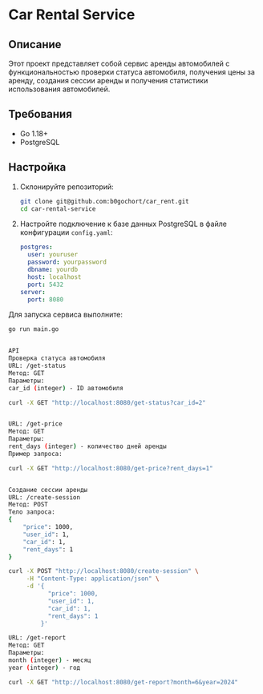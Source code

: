 # Car Rental Service

## Описание

Этот проект представляет собой сервис аренды автомобилей с функциональностью проверки статуса автомобиля, получения цены за аренду, создания сессии аренды и получения статистики использования автомобилей.

## Требования

- Go 1.18+
- PostgreSQL

## Настройка

1. Склонируйте репозиторий:
    ```sh
    git clone git@github.com:b0gochort/car_rent.git
    cd car-rental-service
    ```

2. Настройте подключение к базе данных PostgreSQL в файле конфигурации `config.yaml`:
    ```yaml
    postgres:
      user: youruser
      password: yourpassword
      dbname: yourdb
      host: localhost
      port: 5432
    server:
      port: 8080
    ```

Для запуска сервиса выполните:
```sh
go run main.go


API
Проверка статуса автомобиля
URL: /get-status
Метод: GET
Параметры:
car_id (integer) - ID автомобиля

curl -X GET "http://localhost:8080/get-status?car_id=2"


URL: /get-price
Метод: GET
Параметры:
rent_days (integer) - количество дней аренды
Пример запроса:

curl -X GET "http://localhost:8080/get-price?rent_days=1"


Создание сессии аренды
URL: /create-session
Метод: POST
Тело запроса:
{
    "price": 1000,
    "user_id": 1,
    "car_id": 1,
    "rent_days": 1
}

curl -X POST "http://localhost:8080/create-session" \
     -H "Content-Type: application/json" \
     -d '{
           "price": 1000,
           "user_id": 1,
           "car_id": 1,
           "rent_days": 1
         }'

URL: /get-report
Метод: GET
Параметры:
month (integer) - месяц
year (integer) - год

curl -X GET "http://localhost:8080/get-report?month=6&year=2024"








